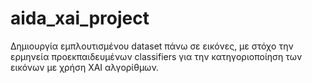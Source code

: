 # aida_xai_project

Δημιουργία εμπλουτισμένου dataset πάνω σε εικόνες, με στόχο την ερμηνεία προεκπαιδευμένων classifiers για την κατηγοριοποίηση των
εικόνων με χρήση ΧΑΙ αλγορίθμων.
